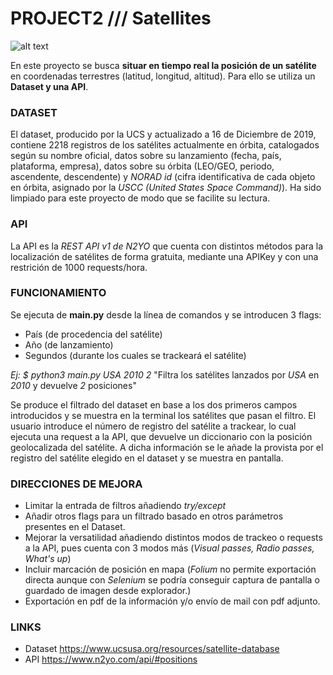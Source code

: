 # PROJECT2 /// Satellites

![alt text](https://raw.githubusercontent.com/guille-ds/PROJECT_Pipelines/input/pic.png)


En este proyecto se busca **situar en tiempo real la posición de un satélite** en coordenadas terrestres (latitud, longitud, altitud). Para ello se utiliza un **Dataset y una API**.

### **DATASET**
El dataset, producido por la UCS y actualizado a 16 de Diciembre de 2019, contiene 2218 registros de los satélites actualmente en órbita, catalogados según su nombre oficial, datos sobre su lanzamiento (fecha, país, plataforma, empresa), datos sobre su órbita (LEO/GEO, periodo, ascendente, descendente) y *NORAD id* (cifra identificativa de cada objeto en órbita, asignado por la *USCC (United States Space Command)*).
Ha sido limpiado para este proyecto de modo que se facilite su lectura.

### **API**
La API es la *REST API v1 de N2YO* que cuenta con distintos métodos para la localización de satélites de forma gratuita, mediante una APIKey y con una restrición de 1000 requests/hora.

### **FUNCIONAMIENTO**

Se ejecuta de **main.py** desde la línea de comandos y se introducen 3 flags:

- País (de procedencia del satélite)
- Año (de lanzamiento)
- Segundos (durante los cuales se trackeará el satélite)

*Ej:  $ python3 main.py USA 2010 2*
      "Filtra los satélites lanzados por *USA* en *2010* y devuelve *2* posiciones"

Se produce el filtrado del dataset en base a los dos primeros campos introducidos y se muestra en la terminal los satélites que pasan el filtro.
El usuario introduce el número de registro del satélite a trackear, lo cual ejecuta una request a la API, que devuelve un diccionario con la posición geolocalizada del satélite.
A dicha información se le añade la provista por el registro del satélite elegido en el dataset y se muestra en pantalla.

### **DIRECCIONES DE MEJORA**

- Limitar la entrada de filtros añadiendo *try/except*
- Añadir otros flags para un filtrado basado en otros parámetros presentes en el Dataset.
- Mejorar la versatilidad añadiendo distintos modos de trackeo o requests a la API, pues cuenta con 3 modos más (*Visual passes, Radio passes, What's up*)
- Incluir marcación de posición en mapa (*Folium* no permite exportación directa aunque con *Selenium* se podría conseguir captura de pantalla o guardado de imagen desde explorador.)
- Exportación en pdf de la información y/o envío de mail con pdf adjunto.

### **LINKS**

- Dataset https://www.ucsusa.org/resources/satellite-database
- API https://www.n2yo.com/api/#positions
